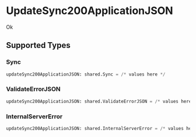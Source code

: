 # UpdateSync200ApplicationJSON

Ok


## Supported Types

### Sync

```python
updateSync200ApplicationJSON: shared.Sync = /* values here */
```

### ValidateErrorJSON

```python
updateSync200ApplicationJSON: shared.ValidateErrorJSON = /* values here */
```

### InternalServerError

```python
updateSync200ApplicationJSON: shared.InternalServerError = /* values here */
```

